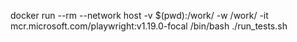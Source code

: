 docker run --rm --network host -v $(pwd):/work/ -w /work/ -it mcr.microsoft.com/playwright:v1.19.0-focal /bin/bash ./run_tests.sh
